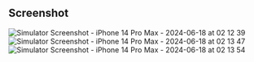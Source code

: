 ## Screenshot
![Simulator Screenshot - iPhone 14 Pro Max - 2024-06-18 at 02 12 39](https://github.com/seanadeti/rn-assignment4-11015523/assets/143741295/a003f919-d1bb-472c-b61f-3a939618985b)
![Simulator Screenshot - iPhone 14 Pro Max - 2024-06-18 at 02 13 47](https://github.com/seanadeti/rn-assignment4-11015523/assets/143741295/2003518e-57ea-43ea-b75f-e4b00a1cfb10)
![Simulator Screenshot - iPhone 14 Pro Max - 2024-06-18 at 02 13 54](https://github.com/seanadeti/rn-assignment4-11015523/assets/143741295/ab1e5020-72d5-4510-b285-6bd2c7efe4ba)


